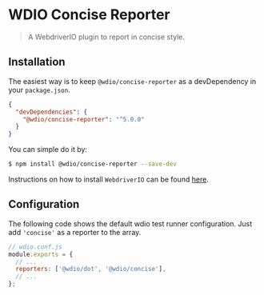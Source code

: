 WDIO Concise Reporter
=====================

> A WebdriverIO plugin to report in concise style.

## Installation

The easiest way is to keep `@wdio/concise-reporter` as a devDependency in your `package.json`.

```json
{
  "devDependencies": {
    "@wdio/concise-reporter": "^5.0.0"
  }
}
```

You can simple do it by:

```sh
$ npm install @wdio/concise-reporter --save-dev
```

Instructions on how to install `WebdriverIO` can be found [here](http://webdriver.io/docs/gettingstarted.html).

## Configuration

The following code shows the default wdio test runner configuration. Just add `'concise'` as a reporter
to the array.

```js
// wdio.conf.js
module.exports = {
  // ...
  reporters: ['@wdio/dot', '@wdio/concise'],
  // ...
};
```
